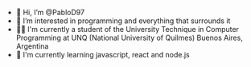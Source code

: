 - 👋 Hi, I’m @PabloD97
- 👀 I’m interested in programming and everything that surrounds it
- :man_student:	I'm currently a student of the University Technique in Computer Programming at UNQ (National University of Quilmes) Buenos Aires, Argentina
- 🌱 I'm currently learning javascript, react and node.js

<!---
PabloD97/PabloD97 is a ✨ special ✨ repository because its `README.md` (this file) appears on your GitHub profile.
You can click the Preview link to take a look at your changes.
--->
